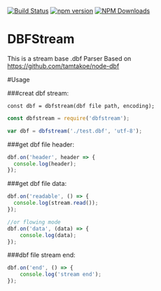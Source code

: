 [![Build Status](https://travis-ci.org/MichaelQQ/dbfstream.svg)](https://travis-ci.org/MichaelQQ/dbfstream) [![npm version](https://badge.fury.io/js/dbfstream.svg)](https://badge.fury.io/js/dbfstream) [![NPM Downloads](https://img.shields.io/npm/dt/dbfstream.svg)](https://www.npmjs.com/package/dbfstream)

DBFStream
===
This is a stream base .dbf Parser
Based on https://github.com/tamtakoe/node-dbf

#Usage

###creat dbf stream:

`const dbf = dbfstream(dbf file path, encoding);`

```js
const dbfstream = require('dbfstream');

var dbf = dbfstream('./test.dbf', 'utf-8');
```

###get dbf file header:

```js
dbf.on('header', header => {
  console.log(header);
});
```

###get dbf file data:

```js
dbf.on('readable', () => {
  console.log(stream.read());
});

//or flowing mode
dbf.on('data', (data) => {
    console.log(data);
});
```

###dbf file stream end:

```js
dbf.on('end', () => {
    console.log('stream end');
});
```
